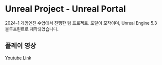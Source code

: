 # Unreal Project - Unreal Portal

2024-1 게임엔진 수업에서 진행한 텀 프로젝트. 
포탈이 모작이며, Unreal Engine 5.3 블루프린트로 제작되었습니다.

## 플레이 영상

[Youtube Link](https://www.youtube.com/watch?v=JaSEXSPBSyY&t=6s&ab_channel=minhyeokAn)
